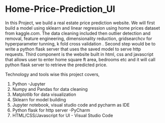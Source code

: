 # Home-Price-Prediction_UI

In this Project, we build a real estate price prediction website. 
We will first build a model using sklearn and linear regression using home prices dataset from kaggle.com. The data cleaning included then outlier detection and removal, feature engineering, dimensionality reduction, gridsearchcv for hyperparameter tunning, k fold cross validation .
Second step would be to write a python flask server that uses the saved model to serve http requests.
Third component is the website built in html, css and javascript that allows user to enter home square ft area, bedrooms etc and it will call python flask server to retrieve the predicted price.


Technology and tools wise this project covers,
1) Python -Jupyter
2) Numpy and Pandas for data cleaning
3) Matplotlib for data visualization
4) Sklearn for model building
5) Jupyter notebook, visual studio code and pycharm as IDE
6) Python flask for http server  -PyCharm
7) HTML/CSS/Javascript for UI   - Visual Studio Code
